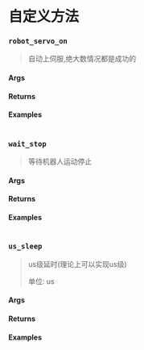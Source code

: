 # 自定义方法

### `robot_servo_on`

>  自动上伺服,绝大数情况都是成功的

#### Args

> 

#### Returns

>  

#### Examples

```

```

### `wait_stop`

>  等待机器人运动停止

#### Args

> 

#### Returns

>  

#### Examples

```

```

### `us_sleep`

>  us级延时(理论上可以实现us级)
>
>  单位: us

#### Args

> 

#### Returns

>  

#### Examples



